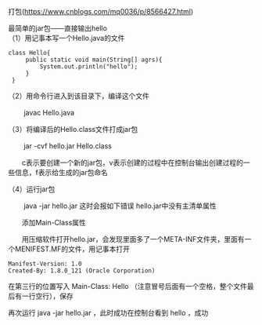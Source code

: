 打包(https://www.cnblogs.com/mq0036/p/8566427.html)  

最简单的jar包——直接输出hello  
（1）用记事本写一个Hello.java的文件
```
class Hello{
     public static void main(String[] agrs){
         System.out.println("hello");
     }
 }
```
（2）用命令行进入到该目录下，编译这个文件

　　 javac Hello.java 

（3）将编译后的Hello.class文件打成jar包

　　 jar -cvf hello.jar Hello.class 

　　c表示要创建一个新的jar包，v表示创建的过程中在控制台输出创建过程的一些信息，f表示给生成的jar包命名

（4）运行jar包

　　 java -jar hello.jar  这时会报如下错误  hello.jar中没有主清单属性 

　　添加Main-Class属性

　　用压缩软件打开hello.jar，会发现里面多了一个META-INF文件夹，里面有一个MENIFEST.MF的文件，用记事本打开
  ```
  Manifest-Version: 1.0
  Created-By: 1.8.0_121 (Oracle Corporation)
  ```
  在第三行的位置写入 Main-Class: Hello （注意冒号后面有一个空格，整个文件最后有一行空行），保存

  再次运行 java -jar hello.jar ，此时成功在控制台看到  hello ，成功
